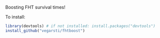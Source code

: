 Boosting FHT survival times!

To install:

```R
library(devtools) # if not installed: install.packages("devtools")
install_github("vegarsti/fhtboost")
```
